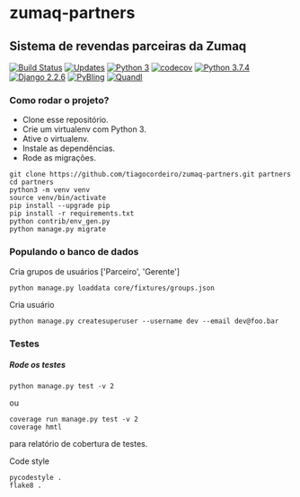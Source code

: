 # zumaq-partners
## Sistema de revendas parceiras da Zumaq

[![Build Status](https://travis-ci.org/tiagocordeiro/zumaq-partners.svg?branch=master)](https://travis-ci.org/tiagocordeiro/zumaq-partners)
[![Updates](https://pyup.io/repos/github/tiagocordeiro/zumaq-partners/shield.svg)](https://pyup.io/repos/github/tiagocordeiro/zumaq-partners/)
[![Python 3](https://pyup.io/repos/github/tiagocordeiro/zumaq-partners/python-3-shield.svg)](https://pyup.io/repos/github/tiagocordeiro/zumaq-partners/)
[![codecov](https://codecov.io/gh/tiagocordeiro/zumaq-partners/branch/master/graph/badge.svg)](https://codecov.io/gh/tiagocordeiro/zumaq-partners)
[![Python 3.7.4](https://img.shields.io/badge/python-3.7.4-blue.svg)](https://www.python.org/downloads/release/python-374/)
[![Django 2.2.6](https://img.shields.io/badge/django-2.2.6-blue.svg)](https://www.djangoproject.com/download/)
[![PyBling](https://img.shields.io/badge/bling-API-green.svg)](https://github.com/tiagocordeiro/pybling)
[![Quandl](https://img.shields.io/badge/quandl-API-green.svg)](https://github.com/quandl/quandl-python)


### Como rodar o projeto?

* Clone esse repositório.
* Crie um virtualenv com Python 3.
* Ative o virtualenv.
* Instale as dependências.
* Rode as migrações.

```
git clone https://github.com/tiagocordeiro/zumaq-partners.git partners
cd partners
python3 -m venv venv
source venv/bin/activate
pip install --upgrade pip
pip install -r requirements.txt
python contrib/env_gen.py
python manage.py migrate
```


### Populando o banco de dados

Cria grupos de usuários ['Parceiro', 'Gerente']
```
python manage.py loaddata core/fixtures/groups.json
```

Cria usuário
```
python manage.py createsuperuser --username dev --email dev@foo.bar
```

### Testes

##### Rode os testes
```
python manage.py test -v 2
```
ou
```
coverage run manage.py test -v 2
coverage hmtl
```
para relatório de cobertura de testes.

Code style
```
pycodestyle .
flake8 .
```
